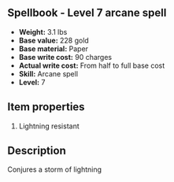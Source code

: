 ## Spellbook - Level 7 arcane spell
- **Weight:** 3.1 lbs
- **Base value:** 228 gold
- **Base material:** Paper
- **Base write cost:** 90 charges
- **Actual write cost:** From half to full base cost
- **Skill:** Arcane spell
- **Level:** 7
## Item properties
1. Lightning resistant
## Description
Conjures a storm of lightning
